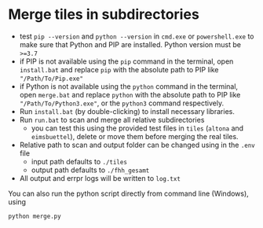 # Merge tiles in subdirectories
* test `pip --version` and `python --version` in `cmd.exe` or `powershell.exe` to make sure that Python and PIP are installed. Python version must be `>=3.7`
* if PIP is not available using the `pip` command in the terminal, open `install.bat` and replace `pip` with the absolute path to PIP like `"/Path/To/Pip.exe"`
* if Python is not available using the `python` command in the terminal, open `merge.bat` and replace `python` with the absolute path to PIP like `"/Path/To/Python3.exe"`, or the `python3` command respectively.
* Run `install.bat` (by double-clicking) to install necessary libraries.
* Run `run.bat` to scan and merge all relative subdirectories
    * you can test this using the provided test files in `tiles` (`altona` and `eimsbuettel`), delete or move them before merging the real tiles.
* Relative path to scan and output folder can be changed using in the `.env` file
    * input path defaults to `./tiles`
    * output path defaults to `./fhh_gesamt`
* All output and errpr logs will be written to `log.txt`

You can also run the python script directly from command line (Windows), using
```
python merge.py
```